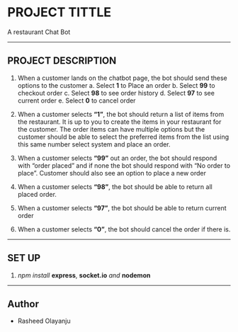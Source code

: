 # PROJECT TITTLE
A restaurant Chat Bot

---

## PROJECT DESCRIPTION
1. When a customer lands on the chatbot page, the bot should send these options to the customer
    a. Select **1** to Place an order
    b. Select **99** to checkout order
    c. Select **98** to see order history
    d. Select **97** to see current order
    e. Select **0** to cancel order

2. When a customer selects **“1”**, the bot should return a list of items from the restaurant. It is up to you to create the items in your restaurant for the customer. The order items can have multiple options but the customer should be able to select the preferred items from the list using this same number select system and place an order.

3. When a customer selects **“99”** out an order, the bot should respond with “order placed” and if none the bot should respond with “No order to place”. Customer should also see an option to place a new order

4. When a customer selects **“98”**, the bot should be able to return all placed order.

5. When a customer selects **“97”**, the bot should be able to return current order

6. When a customer selects **“0”**, the bot should cancel the order if there is.

---

## SET UP
1. *npm install* **express**, **socket.io** *and* **nodemon**

---

## Author
- Rasheed Olayanju
